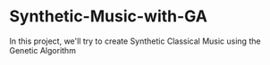 Synthetic-Music-with-GA
=======================

In this project, we'll try to create Synthetic Classical Music using the Genetic Algorithm
